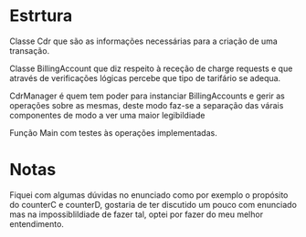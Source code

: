 # Estrtura

Classe Cdr que são as informações necessárias para a criação de uma transação.

Classe BillingAccount que diz respeito à receção de charge requests e que através de verificações lógicas percebe que tipo de tarifário se adequa.

CdrManager é quem tem poder para instanciar BillingAccounts e gerir as operações sobre as mesmas, deste modo faz-se a separação das várais componentes de modo a ver uma maior legibildiade

Função Main com testes às operações implementadas.

# Notas

Fiquei com algumas dúvidas no enunciado como por exemplo o propósito do counterC e counterD, gostaria de ter discutido um pouco com enunciado mas na impossiblildiade de fazer tal, optei por fazer do meu melhor entendimento.
